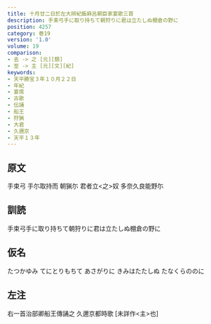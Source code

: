 ```yaml
---
title: 十月廿二日於左大辨紀飯麻呂朝臣家宴歌三首
description: 手束弓手に取り持ちて朝狩りに君は立たしぬ棚倉の野に
position: 4257
category: 巻19
version: '1.0'
volume: 19
comparison:
- 去 -> 之 [元][類]
- 至 -> 主 [元][文][紀]
keywords:
- 天平勝宝３年１０月２２日
- 年紀
- 宴席
- 古歌
- 伝誦
- 船王
- 狩猟
- 大君
- 久邇京
- 天平１３年
---
```


## 原文

手束弓 手尓取持而 朝猟尓 君者立<之>奴 多奈久良能野尓

## 訓読

手束弓手に取り持ちて朝狩りに君は立たしぬ棚倉の野に

## 仮名

たつかゆみ てにとりもちて あさがりに きみはたたしぬ たなくらののに

## 左注

右一首治部卿船王傳誦之 久邇京都時歌 [未詳作<主>也]
